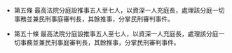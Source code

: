* 第五條 最高法院分庭設推事五人至七人，以資深一人充庭長，處理該分庭一切事務並兼民刑事庭審判長，其餘推事，分掌民刑審判事件。

* 第五十條 最高法院分庭設推事五人至七人，以資深一人充庭長，處理該分庭一切事務並兼民刑事庭審判長，其餘推事，分掌民刑審判事件。

